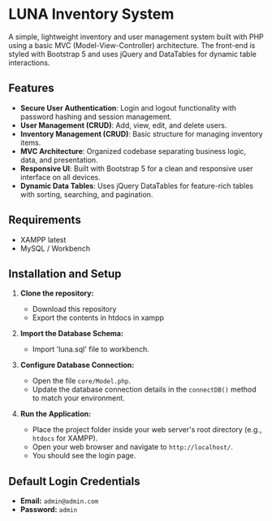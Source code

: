 # LUNA Inventory System

A simple, lightweight inventory and user management system built with PHP using a basic MVC (Model-View-Controller) architecture. The front-end is styled with Bootstrap 5 and uses jQuery and DataTables for dynamic table interactions.

## Features

-   **Secure User Authentication**: Login and logout functionality with password hashing and session management.
-   **User Management (CRUD)**: Add, view, edit, and delete users.
-   **Inventory Management (CRUD)**: Basic structure for managing inventory items.
-   **MVC Architecture**: Organized codebase separating business logic, data, and presentation.
-   **Responsive UI**: Built with Bootstrap 5 for a clean and responsive user interface on all devices.
-   **Dynamic Data Tables**: Uses jQuery DataTables for feature-rich tables with sorting, searching, and pagination.

## Requirements

-   XAMPP latest
-   MySQL / Workbench

## Installation and Setup

1.  **Clone the repository:**
    -    Download this repository
    -    Export the contents in htdocs in xampp

3.  **Import the Database Schema:**
    -   Import 'luna.sql' file to workbench.

4.  **Configure Database Connection:**
    -   Open the file `core/Model.php`.
    -   Update the database connection details in the `connectDB()` method to match your environment.

5.  **Run the Application:**
    -   Place the project folder inside your web server's root directory (e.g., `htdocs` for XAMPP).
    -   Open your web browser and navigate to `http://localhost/`.
    -   You should see the login page.

## Default Login Credentials

-   **Email:** `admin@admin.com`
-   **Password:** `admin`


